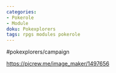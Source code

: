 ```yaml
---
categories:
- Pokerole
- Module
doku: Pokexplorers
tags: rpgs modules pokerole
---
```

#pokexplorers/campaign

https://picrew.me/image_maker/1497656